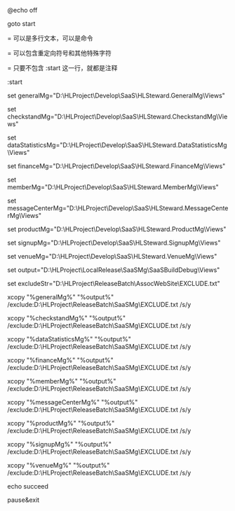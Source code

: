 @echo off

goto start

= 可以是多行文本，可以是命令

= 可以包含重定向符号和其他特殊字符

= 只要不包含 :start 这一行，就都是注释

:start

set generalMg="D:\HLProject\Develop\SaaS\HLSteward.GeneralMg\Views"

set checkstandMg="D:\HLProject\Develop\SaaS\HLSteward.CheckstandMg\Views"

set dataStatisticsMg="D:\HLProject\Develop\SaaS\HLSteward.DataStatisticsMg\Views"

set financeMg="D:\HLProject\Develop\SaaS\HLSteward.FinanceMg\Views"

set memberMg="D:\HLProject\Develop\SaaS\HLSteward.MemberMg\Views"

set messageCenterMg="D:\HLProject\Develop\SaaS\HLSteward.MessageCenterMg\Views"

set productMg="D:\HLProject\Develop\SaaS\HLSteward.ProductMg\Views"

set signupMg="D:\HLProject\Develop\SaaS\HLSteward.SignupMg\Views"

set venueMg="D:\HLProject\Develop\SaaS\HLSteward.VenueMg\Views"

set output="D:\HLProject\LocalRelease\SaaSMg\SaaSBuildDebug\Views\"

set excludeStr="D:\HLProject\ReleaseBatch\AssocWebSite\EXCLUDE.txt"

xcopy "%generalMg%" "%output%" \/exclude:D:\HLProject\ReleaseBatch\SaaSMg\EXCLUDE.txt \/s\/y

xcopy "%checkstandMg%" "%output%" \/exclude:D:\HLProject\ReleaseBatch\SaaSMg\EXCLUDE.txt \/s\/y

xcopy "%dataStatisticsMg%" "%output%" \/exclude:D:\HLProject\ReleaseBatch\SaaSMg\EXCLUDE.txt \/s\/y

xcopy "%financeMg%" "%output%" \/exclude:D:\HLProject\ReleaseBatch\SaaSMg\EXCLUDE.txt \/s\/y

xcopy "%memberMg%" "%output%" \/exclude:D:\HLProject\ReleaseBatch\SaaSMg\EXCLUDE.txt \/s\/y

xcopy "%messageCenterMg%" "%output%" \/exclude:D:\HLProject\ReleaseBatch\SaaSMg\EXCLUDE.txt \/s\/y

xcopy "%productMg%" "%output%" \/exclude:D:\HLProject\ReleaseBatch\SaaSMg\EXCLUDE.txt \/s\/y

xcopy "%signupMg%" "%output%" \/exclude:D:\HLProject\ReleaseBatch\SaaSMg\EXCLUDE.txt \/s\/y

xcopy "%venueMg%" "%output%" \/exclude:D:\HLProject\ReleaseBatch\SaaSMg\EXCLUDE.txt \/s\/y

echo succeed

pause&exit

